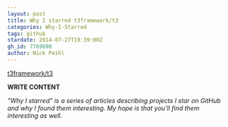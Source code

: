 ```yaml
---
layout: post
title: Why I starred t3framework/t3
categories: Why-I-Starred
tags: github
stardate: 2014-07-27T19:39:00Z
gh_id: 7769690
author: Nick Peihl
---
```


[t3framework/t3](https://github.com/t3framework/t3)

**WRITE CONTENT**

*"Why I starred" is a series of articles describing projects I star on GitHub and why I found them interesting. My hope is that you'll find them interesting as well.*

